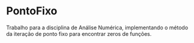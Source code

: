 # PontoFixo
Trabalho para a disciplina de Análise Numérica, implementando o método da iteração de ponto fixo para encontrar zeros de funções.
